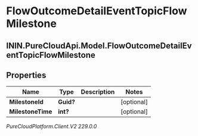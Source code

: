 # FlowOutcomeDetailEventTopicFlowMilestone

## ININ.PureCloudApi.Model.FlowOutcomeDetailEventTopicFlowMilestone

## Properties

|Name | Type | Description | Notes|
|------------ | ------------- | ------------- | -------------|
| **MilestoneId** | **Guid?** |  | [optional] |
| **MilestoneTime** | **int?** |  | [optional] |



_PureCloudPlatform.Client.V2 229.0.0_
